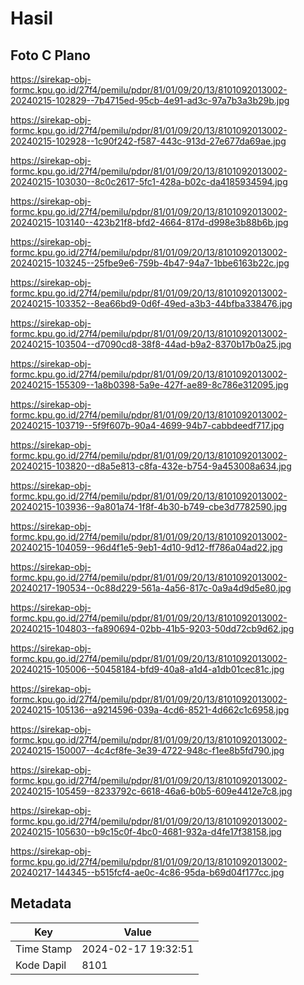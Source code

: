 # Hasil

## Foto C Plano

https://sirekap-obj-formc.kpu.go.id/27f4/pemilu/pdpr/81/01/09/20/13/8101092013002-20240215-102829--7b4715ed-95cb-4e91-ad3c-97a7b3a3b29b.jpg

https://sirekap-obj-formc.kpu.go.id/27f4/pemilu/pdpr/81/01/09/20/13/8101092013002-20240215-102928--1c90f242-f587-443c-913d-27e677da69ae.jpg

https://sirekap-obj-formc.kpu.go.id/27f4/pemilu/pdpr/81/01/09/20/13/8101092013002-20240215-103030--8c0c2617-5fc1-428a-b02c-da4185934594.jpg

https://sirekap-obj-formc.kpu.go.id/27f4/pemilu/pdpr/81/01/09/20/13/8101092013002-20240215-103140--423b21f8-bfd2-4664-817d-d998e3b88b6b.jpg

https://sirekap-obj-formc.kpu.go.id/27f4/pemilu/pdpr/81/01/09/20/13/8101092013002-20240215-103245--25fbe9e6-759b-4b47-94a7-1bbe6163b22c.jpg

https://sirekap-obj-formc.kpu.go.id/27f4/pemilu/pdpr/81/01/09/20/13/8101092013002-20240215-103352--8ea66bd9-0d6f-49ed-a3b3-44bfba338476.jpg

https://sirekap-obj-formc.kpu.go.id/27f4/pemilu/pdpr/81/01/09/20/13/8101092013002-20240215-103504--d7090cd8-38f8-44ad-b9a2-8370b17b0a25.jpg

https://sirekap-obj-formc.kpu.go.id/27f4/pemilu/pdpr/81/01/09/20/13/8101092013002-20240215-155309--1a8b0398-5a9e-427f-ae89-8c786e312095.jpg

https://sirekap-obj-formc.kpu.go.id/27f4/pemilu/pdpr/81/01/09/20/13/8101092013002-20240215-103719--5f9f607b-90a4-4699-94b7-cabbdeedf717.jpg

https://sirekap-obj-formc.kpu.go.id/27f4/pemilu/pdpr/81/01/09/20/13/8101092013002-20240215-103820--d8a5e813-c8fa-432e-b754-9a453008a634.jpg

https://sirekap-obj-formc.kpu.go.id/27f4/pemilu/pdpr/81/01/09/20/13/8101092013002-20240215-103936--9a801a74-1f8f-4b30-b749-cbe3d7782590.jpg

https://sirekap-obj-formc.kpu.go.id/27f4/pemilu/pdpr/81/01/09/20/13/8101092013002-20240215-104059--96d4f1e5-9eb1-4d10-9d12-ff786a04ad22.jpg

https://sirekap-obj-formc.kpu.go.id/27f4/pemilu/pdpr/81/01/09/20/13/8101092013002-20240217-190534--0c88d229-561a-4a56-817c-0a9a4d9d5e80.jpg

https://sirekap-obj-formc.kpu.go.id/27f4/pemilu/pdpr/81/01/09/20/13/8101092013002-20240215-104803--fa890694-02bb-41b5-9203-50dd72cb9d62.jpg

https://sirekap-obj-formc.kpu.go.id/27f4/pemilu/pdpr/81/01/09/20/13/8101092013002-20240215-105006--50458184-bfd9-40a8-a1d4-a1db01cec81c.jpg

https://sirekap-obj-formc.kpu.go.id/27f4/pemilu/pdpr/81/01/09/20/13/8101092013002-20240215-105136--a9214596-039a-4cd6-8521-4d662c1c6958.jpg

https://sirekap-obj-formc.kpu.go.id/27f4/pemilu/pdpr/81/01/09/20/13/8101092013002-20240215-150007--4c4cf8fe-3e39-4722-948c-f1ee8b5fd790.jpg

https://sirekap-obj-formc.kpu.go.id/27f4/pemilu/pdpr/81/01/09/20/13/8101092013002-20240215-105459--8233792c-6618-46a6-b0b5-609e4412e7c8.jpg

https://sirekap-obj-formc.kpu.go.id/27f4/pemilu/pdpr/81/01/09/20/13/8101092013002-20240215-105630--b9c15c0f-4bc0-4681-932a-d4fe17f38158.jpg

https://sirekap-obj-formc.kpu.go.id/27f4/pemilu/pdpr/81/01/09/20/13/8101092013002-20240217-144345--b515fcf4-ae0c-4c86-95da-b69d04f177cc.jpg


## Metadata

| Key        | Value               |
| ---------- | ------------------- |
| Time Stamp | 2024-02-17 19:32:51 |
| Kode Dapil | 8101                |



